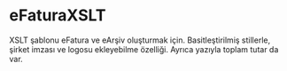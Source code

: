 # eFaturaXSLT
XSLT şablonu eFatura ve eArşiv oluşturmak için. Basitleştirilmiş stillerle, şirket imzası ve logosu ekleyebilme özelliği. Ayrıca yazıyla toplam tutar da var.
